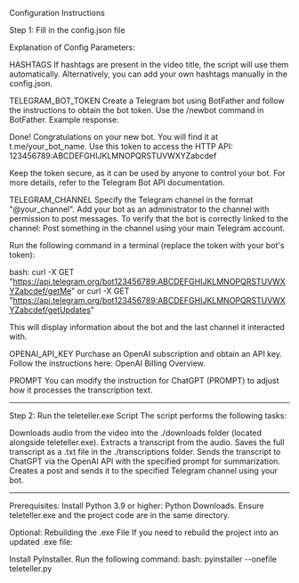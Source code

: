 Configuration Instructions

Step 1: Fill in the config.json file

Explanation of Config Parameters:

HASHTAGS
If hashtags are present in the video title, the script will use them automatically.
Alternatively, you can add your own hashtags manually in the config.json.

TELEGRAM_BOT_TOKEN
Create a Telegram bot using BotFather and follow the instructions to obtain the bot token.
Use the /newbot command in BotFather.
Example response:

Done! Congratulations on your new bot. You will find it at t.me/your_bot_name. Use this token to access the HTTP API:
123456789:ABCDEFGHIJKLMNOPQRSTUVWXYZabcdef

Keep the token secure, as it can be used by anyone to control your bot.
For more details, refer to the Telegram Bot API documentation.

TELEGRAM_CHANNEL
Specify the Telegram channel in the format "@your_channel".
Add your bot as an administrator to the channel with permission to post messages.
To verify that the bot is correctly linked to the channel:
Post something in the channel using your main Telegram account.

Run the following command in a terminal (replace the token with your bot's token):

bash:
curl -X GET "https://api.telegram.org/bot123456789:ABCDEFGHIJKLMNOPQRSTUVWXYZabcdef/getMe"
or
curl -X GET "https://api.telegram.org/bot123456789:ABCDEFGHIJKLMNOPQRSTUVWXYZabcdef/getUpdates"

This will display information about the bot and the last channel it interacted with.

OPENAI_API_KEY
Purchase an OpenAI subscription and obtain an API key.
Follow the instructions here: OpenAI Billing Overview.


PROMPT
You can modify the instruction for ChatGPT (PROMPT) to adjust how it processes the transcription text.


--------------------------------
Step 2: Run the teleteller.exe Script
The script performs the following tasks:

Downloads audio from the video into the ./downloads folder (located alongside teleteller.exe).
Extracts a transcript from the audio.
Saves the full transcript as a .txt file in the ./transcriptions folder.
Sends the transcript to ChatGPT via the OpenAI API with the specified prompt for summarization.
Creates a post and sends it to the specified Telegram channel using your bot.

--------------------------------
Prerequisites:
Install Python 3.9 or higher: Python Downloads.
Ensure teleteller.exe and the project code are in the same directory.

Optional: Rebuilding the .exe File
If you need to rebuild the project into an updated .exe file:

Install PyInstaller.
Run the following command:
bash:
pyinstaller --onefile teleteller.py
